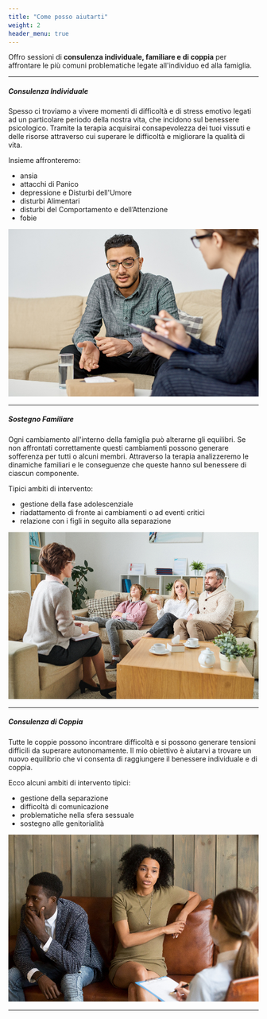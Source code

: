 ```yaml
---
title: "Come posso aiutarti"
weight: 2
header_menu: true
---
```


Offro sessioni di **consulenza individuale, familiare e di coppia** per affrontare le più comuni problematiche legate all'individuo ed alla famiglia.

---
##### Consulenza Individuale

Spesso ci troviamo a vivere momenti di difficoltà e di stress emotivo legati ad un particolare periodo della nostra vita, che incidono sul benessere psicologico.
Tramite la terapia acquisirai consapevolezza dei tuoi vissuti e delle risorse attraverso cui superare le difficoltà e migliorare la qualità di vita.

Insieme affronteremo:
- ansia
- attacchi di Panico
- depressione e Disturbi dell'Umore
- disturbi Alimentari
- disturbi del Comportamento e dell’Attenzione
- fobie

![Individual Therapy](images/individual-therapy.jpg)

---

##### Sostegno Familiare

Ogni cambiamento all'interno della famiglia può alterarne gli equilibri. Se non affrontati correttamente questi cambiamenti possono generare sofferenza per tutti o alcuni membri.
Attraverso la terapia analizzeremo le dinamiche familiari e le conseguenze che queste hanno sul benessere di ciascun componente.

Tipici ambiti di intervento:
- gestione della fase adolescenziale 
- riadattamento di fronte ai cambiamenti o ad eventi critici
- relazione con i figli in seguito alla separazione

![Family Therapy](images/family-therapy.jpg)

---

##### Consulenza di Coppia

Tutte le coppie possono incontrare difficoltà e si possono generare tensioni difficili da superare autonomamente. 
Il mio obiettivo è aiutarvi a trovare un nuovo equilibrio che vi consenta di raggiungere il benessere individuale e di coppia.

Ecco alcuni ambiti di intervento tipici:
- gestione della separazione
- difficoltà di comunicazione 
- problematiche nella sfera sessuale
- sostegno alle genitorialità


![Couples Therapy](images/couples-therapy.jpg)

---